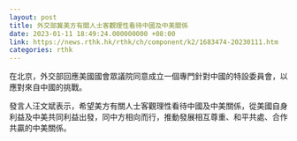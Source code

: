 ```yaml
---
layout: post
title: 外交部冀美方有關人士客觀理性看待中國及中美關係
date: 2023-01-11 18:49:24.000000000 +08:00
link: https://news.rthk.hk/rthk/ch/component/k2/1683474-20230111.htm
categories: rthk
---
```


在北京，外交部回應美國國會眾議院同意成立一個專門針對中國的特設委員會，以應對來自中國的挑戰。

發言人汪文斌表示，希望美方有關人士客觀理性看待中國及中美關係，從美國自身利益及中美共同利益出發，同中方相向而行，推動發展相互尊重、和平共處、合作共贏的中美關係。
